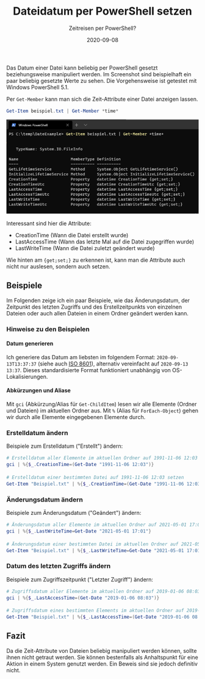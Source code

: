 ﻿---
aliases:
    - set-file-date-with-powershell
slug: Set-File-Date-with-PowerShell
title: "Dateidatum per PowerShell setzen"
subtitle: "Zeitreisen per PowerShell?"
date: 2020-09-08
tags: [powershell, ntfs, windowsserver, powershellsnips]
cover:
    image: /images/2020/2020-09-08_FileDate.png
---

Das Datum einer Datei kann beliebig per PowerShell gesetzt beziehungsweise manipuliert werden. Im Screenshot sind beispielhaft ein paar beliebig gesetzte Werte zu sehen. Die Vorgehensweise ist getestet mit Windows PowerShell 5.1.

Per `Get-Member` kann man sich die Zeit-Attribute einer Datei anzeigen lassen.

```powershell
Get-Item beispiel.txt | Get-Member *time*
```

![Dateidatums-Attribute anzeigen](/images/2020/2020-09-08_DateAttributes.png "Dateidatums-Attribute anzeigen")

Interessant sind hier die Attribute:

-   CreationTime (Wann die Datei erstellt wurde)
-   LastAccessTime (Wann das letzte Mal auf die Datei zugegriffen wurde)
-   LastWriteTime (Wann die Datei zuletzt geändert wurde)

Wie hinten am `{get;set;}` zu erkennen ist, kann man die Attribute auch nicht nur auslesen, sondern auch setzen.

## Beispiele

Im Folgenden zeige ich ein paar Beispiele, wie das Änderungsdatum, der Zeitpunkt des letzten Zugriffs und des Erstellzeitpunkts von einzelnen Dateien oder auch allen Dateien in einem Ordner geändert werden kann.

### Hinweise zu den Beispielen

#### Datum generieren

Ich generiere das Datum am liebsten im folgendem Format: `2020-09-13T13:37:37` (siehe auch [ISO 8601](https://de.wikipedia.org/wiki/ISO_8601#:~:text=Das%20%C3%BCblichste%20Zeitformat%20der%20Norm,%2D14T23%3A34%3A30.)), alternativ vereinfacht auf `2020-09-13 13:37`. Dieses standardisierte Format funktioniert unabhängig von OS-Lokalisierungen.

#### Abkürzungen und Aliase

Mit `gci` (Abkürzung/Alias für `Get-ChildItem`) lesen wir alle Elemente (Ordner und Dateien) im aktuellen Ordner aus.
Mit `%` (Alias für `ForEach-Object`) gehen wir durch alle Elemente eingegebenen Elemente durch.

### Erstelldatum ändern

Beispiele zum Erstelldatum ("Erstellt") ändern:

```powershell
# Erstelldatum aller Elemente im aktuellen Ordner auf 1991-11-06 12:03 setzen
gci | %{$_.CreationTime=(Get-Date "1991-11-06 12:03")}

# Erstelldatum einer bestimmten Datei auf 1991-11-06 12:03 setzen
Get-Item "Beispiel.txt" | %{$_.CreationTime=(Get-Date "1991-11-06 12:03")}
```

### Änderungsdatum ändern

Beispiele zum Änderungsdatum ("Geändert") ändern:

```powershell
# Änderungsdatum aller Elemente im aktuellen Ordner auf 2021-05-01 17:01 setzen
gci | %{$_.LastWriteTime=Get-Date "2021-05-01 17:01"}

# Änderungsdatum einer bestimmten Datei im aktuellen Ordner auf 2021-05-01 17:01 setzen
Get-Item "Beispiel.txt" | %{$_.LastWriteTime=Get-Date "2021-05-01 17:01"}
```

### Datum des letzten Zugriffs ändern

Beispiele zum Zugriffszeitpunkt ("Letzter Zugriff") ändern:

```powershell
# Zugriffsdatum aller Elemente im aktuellen Ordner auf 2019-01-06 08:03 setzen
gci | %{$_.LastAccessTime=(Get-Date "2019-01-06 08:03")}

# Zugriffsdatum eines bestimmten Elements im aktuellen Ordner auf 2019-01-06 08:03 setzen
Get-Item "Beispiel.txt" | %{$_.LastAccessTime=(Get-Date "2019-01-06 08:03")}
```

## Fazit

Da die Zeit-Attribute von Dateien beliebig manipuliert werden können, sollte ihnen nicht getraut werden. Sie können bestenfalls als Anhaltspunkt für eine Aktion in einem System genutzt werden. Ein Beweis sind sie jedoch definitiv nicht.
